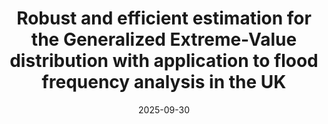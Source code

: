 ---
title: "Robust and efficient estimation for the Generalized Extreme-Value distribution with application to flood frequency analysis in the UK"
collection: publications
date: 2025-09-30
authors: "N.Huet and I. Prosdocimi"
arxiv: "2510.03338"
year: "2025"
paperurl: "http://arxiv.org/abs/2510.03338"
codeurl: "https://github.com/HuetNathan/robustGEV"
type: preprint
---